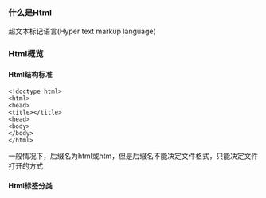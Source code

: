 ### 什么是Html

超文本标记语言\(Hyper  text markup  language\)

### Html概览



#### Html结构标准

```
<!doctype html>
<html>
<head>
<title></title>
<head>
<body>
</body>
</html>
```

一般情况下，后缀名为html或htm，但是后缀名不能决定文件格式，只能决定文件打开的方式

#### Html标签分类





